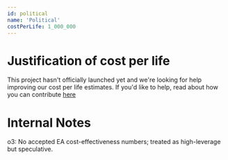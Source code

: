 ```yaml
---
id: political
name: 'Political'
costPerLife: 1_000_000
---
```


# Justification of cost per life

This project hasn't officially launched yet and we're looking for help improving our cost per life estimates.
If you'd like to help, read about how you can contribute [here](https://github.com/impactlist/impactlist/blob/master/CONTRIBUTING.md)

# Internal Notes

o3: No accepted EA cost-effectiveness numbers; treated as high-leverage but speculative.
